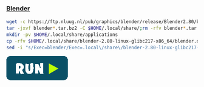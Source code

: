 ### [Blender](https://www.blender.org)
```bash
wget -c https://ftp.nluug.nl/pub/graphics/blender/release/Blender2.80/blender-2.80-linux-glibc217-x86_64.tar.bz2
tar -jxvf blender*.tar.bz2 -C $HOME/.local/share/;rm -rfv blender*.tar.bz2
mkdir -pv $HOME/.local/share/applications
cp -rfv $HOME/.local/share/blender-2.80-linux-glibc217-x86_64/blender.desktop $HOME/.local/share/applications/
sed -i "s/Exec=blender/Exec=.local\/share\/blender-2.80-linux-glibc217-x86_64\/blender/g" $HOME/.local/share/applications/blender.desktop
```
[![bashrun-url](../resources/bashrun.png)](br:blender)